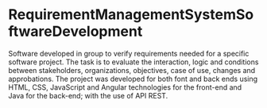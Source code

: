 # RequirementManagementSystemSoftwareDevelopment
Software developed in group to verify requirements needed for a specific software project. The task is to evaluate the interaction, logic and conditions between stakeholders, organizations, objectives, case of use, changes and approbations. The project was developed for both font and back ends using HTML, CSS, JavaScript and Angular technologies for the front-end and Java for the back-end; with the use of API REST. 

